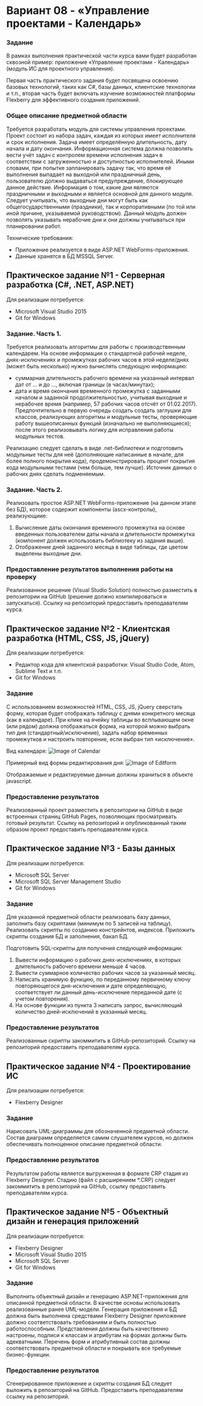 # Вариант 08 - «Управление проектами - Календарь»
### Задание
В рамках выполнения практической части курса вами будет разработан сквозной пример: приложение «Управление проектами - Календарь» (модуль ИС для проектного управления).

Первая часть практического задания будет посвящена освоению базовых технологий, таких как C#, базы данных, клиентские технологии и т.п., вторая часть будет включать изучение возможностей платформы Flexberry для эффективного создания приложений.

### Общее описание предметной области
Требуется разработать модуль для системы управления проектами. Проект состоит из набора задач, каждая из которых имеет исполнителя и срок исполнения. Задача имеет определённую длительность, дату начала и дату окончания. Информационная система должна позволять вести учёт задач с контролем времени исполнения задач в соответствии с загруженностью и доступностью исполнителей. Иными словами, при попытке запланировать задачу так, что время её выполнения выпадает на выходной или праздничный день, пользователю должно выдаваться предупреждение, блокирующее данное действие. Информация о том, какие дни являются праздничными и выходными и является основной для данного модуля. Следует учитывать, что выходные дни могут быть как общегосударственными (праздники), так и корпоративными (по той или иной причине, указываемой руководством). Данный модуль должен позволять указывать нерабочие дни и они должны учитываться при планировании работ.

Технические требования:

* Приложение реализуется в виде ASP.NET WebForms-приложения.
* Данные хранятся в БД MSSQL Server.
## Практическое задание №1 - Серверная разработка (C#, .NET, ASP.NET)
Для реализации потребуется:

* Microsoft Visual Studio 2015
* Git for Windows
### Задание. Часть 1.

Требуется реализовать алгоритмы для работы с производственным календарем. На основе информации о стандартной рабочей неделе, днях-исключениях и промежутках рабочих часов в этой неделе/днях (может быть несколько) нужно вычислять следующую информацию:

* суммарная длительность рабочего времени на указанный интервал дат от … и до …, включая границы (в часах/минутах);
* дата и время окончания временного промежутка с заданными началом и заданной продолжительностью, учитывая выходные и нерабочее время (например, 57 рабочих часов отсчёт от 01.02.2017).
Предпочтительно в первую очередь создать создать заглушки для классов, реализующих алгоритмы и модульные тесты, проверяющие работу вышеописанных функций (изначально не выполняющиеся); после этого реализовывать логику для исправления работы модульных тестов.

Реализацию следует сделать в виде .net-библиотеки и подготовить модульные тесты для неё (дополняющие написанные в начале, для более полного покрытия кода), продемонстрировать процент покрытия кода модульными тестами (чем больше, тем лучше). Источник данных о рабочих днях сделать подменяемым.

### Задание. Часть 2.

Реализовать простое ASP.NET WebForms-приложение (на данном этапе без БД), которое содержит компоненты (ascx-контролы), реализующиие:

1. Вычисление даты окончания временного промежутка на основе введенных пользователем даты начала и длительности промежутка (компонент должен использовать библиотеку из задания выше).
2. Отображение дней заданного месяца в виде таблицы, где цветом выделены выходные дни.

### Предоставление результатов выполнения работы на проверку

Реализованное решение (Visual Studio Solution) полностью разместить в репозитории на GitHub (решение должно компилироваться и запускаться). Ссылку на репозиторий предоставить преподавателям курса.

## Практическое задание №2 - Клиентская разработка (HTML, CSS, JS, jQuery)
Для реализации потребуется:

* Редактор кода для клиентской разработки: Visual Studio Code, Atom, Sublime Text и т.п.
* Git for Windows
### Задание

С использованием возможностей HTML, CSS, JS, jQuery сверстать форму, которая будет отображать таблицу с днями конкретного месяца (как в календаре). При клике на ячейку таблицы во всплывающем окне (или рядом) должна отображаться форма, на которой можно выбрать тип дня (стандартный/исключение), задать набор временных промежутков и настроить повторение, если выбран тип «исключение».

Вид календаря:
![Image of Calendar](https://flexberry.github.io/images/pages/guides/tasks/full-stack/case8-task2-sample1.png)

Примерный вид формы редактирования дня:
![Image of Editform](https://flexberry.github.io/images/pages/guides/tasks/full-stack/case8-task2-sample2.png)

Отображаемые и редактируемые данные должны храниться в объекте javascript.

### Предоставление результатов

Реализованный проект разместить в репозитории на GitHub в виде встроенных страниц GitHub Pages, позволяющих просматривать готовый результат. Ссылку на репозиторий и опубликованный таким образом проект предоставить преподавателям курса.

## Практическое задание №3 - Базы данных
Для реализации потребуется:

* Microsoft SQL Server
* Microsoft SQL Server Management Studio
* Git for Windows
### Задание

Для указанной предметной области реализовать базу данных, заполнить базу скриптами (минимум по 5 записей на таблицу). Реализовать скрипты по созданию констрейнтов, индексов. Приложить скрипты создания БД и заполнения, бакап БД.

Подготовить SQL-скрипты для получения следующей информации:

1. Вывести информацию о рабочих днях-исключениях, в которых длительность рабочего времени меньше 4 часов.
2. Вывести суммарное количество рабочих часов за указанный месяц.
3. Написать хранимую функцию, по переданному первичному ключу повторяющегося дня-исключения и дате определяющую, соответствует ли данный день-исключение переданной дате (с учетом повторения).
4. На основе функции из пункта 3 написать запрос, вычисляющий количество дней-исключений в указанный месяц.

### Предоставление результатов

Реализованные скрипты закоммитить в GitHub-репозиторий. Ссылку на репозиторий предоставить преподавателям курса.

## Практическое задание №4 - Проектирование ИС
Для реализации потребуется:

* Flexberry Designer

### Задание

Нарисовать UML-диаграммы для обозначенной предметной области. Состав диаграмм определяется самим слушателем курсов, но должен обеспечивать полноценное описание предметной области.

### Предоставление результатов

Результатом работы является выгруженная в формате CRP стадия из Flexberry Designer. Стадию (файл с расширением *.CRP) следует закоммитить в репозиторий на GitHub, ссылку предоставить преподавателям курса.

## Практическое задание №5 - Объектный дизайн и генерация приложений
Для реализации потребуется:

* Flexberry Designer
* Microsoft Visual Studio 2015
* Microsoft SQL Server
* Git for Windows

### Задание

Выполнить объектный дизайн и генерацию ASP.NET-приложения для описанной предметной области. В качестве основы использовать реализованные ранее UML-модели. Генерация приложения и БД должна быть выполнена средствами Flexberry Designer приложение должно соответствовать требованиям и быть полностью работоспособным. Представления должны быть качественно настроены, подписи к классам и атрибутам на формах должны быть адекватными. Перечень форм и атрибутивный состав должны соответствовать предметной области и покрывать все требуемые бизнес-функции.

### Предоставление результатов

Сгенерированное приложение и скрипты создания БД следует выложить в репозиторий на GitHub. Предоставить преподавателям ссылку на репозиторий.